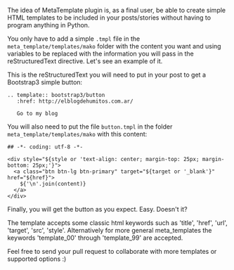 The idea of MetaTemplate plugin is, as a final user, be able to create
simple HTML templates to be included in your posts/stories without
having to program anything in Python.

You only have to add a simple `.tmpl` file in the
`meta_template/templates/mako` folder with the content you want and
using variables to be replaced with the information you will pass in
the reStructuredText directive. Let's see an example of it.

This is the reStructuredText you will need to put in your post to get
a Bootstrap3 simple button:

```
.. template:: bootstrap3/button
   :href: http://elblogdehumitos.com.ar/

   Go to my blog
```

You will also need to put the file `button.tmpl` in the folder
`meta_template/templates/mako` with this content:

```
## -*- coding: utf-8 -*-

<div style="${style or 'text-align: center; margin-top: 25px; margin-bottom: 25px;'}">
  <a class="btn btn-lg btn-primary" target="${target or '_blank'}" href="${href}">
    ${'\n'.join(content)}
  </a>
</div>
```

Finally, you will get the button as you expect. Easy. Doesn't it?

The template accepts some classic html keywords such as 'title', 'href', 'url', 'target', 'src', 'style'. Alternatively for more general meta_templates the keywords 'template_00' through 'template_99' are accepted.

Feel free to send your pull request to collaborate with more templates
or supported options :)
